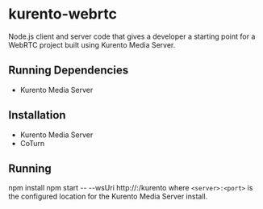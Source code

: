 # kurento-webrtc
Node.js client and server code that gives a developer a starting point for a WebRTC project built using Kurento Media Server.

## Running Dependencies

- Kurento Media Server

## Installation

- Kurento Media Server
- CoTurn


## Running

npm install
npm start -- --wsUri http://<server>:<port>/kurento where `<server>:<port>` is the 
configured location for the Kurento Media Server install.
